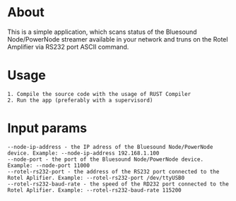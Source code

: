 # About
This is a simple application, which scans status of the Bluesound Node/PowerNode streamer available in your network and truns on the Rotel Amplifier via RS232 port ASCII command.

# Usage
    1. Compile the source code with the usage of RUST Compiler
    2. Run the app (preferably with a supervisord)

# Input params
    --node-ip-address - the IP adress of the Bluesound Node/PowerNode device. Example: --node-ip-address 192.168.1.100
    --node-port - the port of the Bluesound Node/PowerNode device. Example: --node-port 11000
    --rotel-rs232-port - the address of the RS232 port connected to the Rotel Aplifier. Example: --rotel-rs232-port /dev/ttyUSB0
    --rotel-rs232-baud-rate - the speed of the RD232 port connected to the Rotel Aplifier. Example: --rotel-rs232-baud-rate 115200